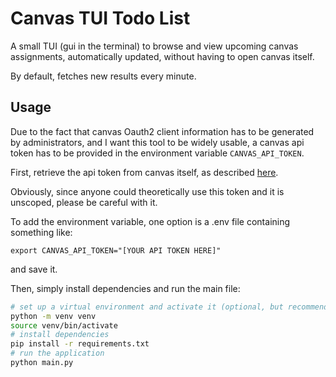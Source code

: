 # Canvas TUI Todo List

A small TUI (gui in the terminal) to browse and view upcoming canvas assignments, automatically updated, without having to open canvas itself.

By default, fetches new results every minute.

## Usage

Due to the fact that canvas Oauth2 client information has to be generated by administrators,
and I want this tool to be widely usable, a canvas api token has to be provided in the
environment variable `CANVAS_API_TOKEN`.

First, retrieve the api token from canvas itself, as described [here](https://canvas.instructure.com/doc/api/file.oauth.html#manual-token-generation).

Obviously, since anyone could theoretically use this token and it is unscoped, please be careful with it.

To add the environment variable, one option is a .env file containing something like:

```env
export CANVAS_API_TOKEN="[YOUR API TOKEN HERE]"
```

and save it.

Then, simply install dependencies and run the main file:

```sh
# set up a virtual environment and activate it (optional, but recommended)
python -m venv venv
source venv/bin/activate
# install dependencies
pip install -r requirements.txt
# run the application
python main.py
```
